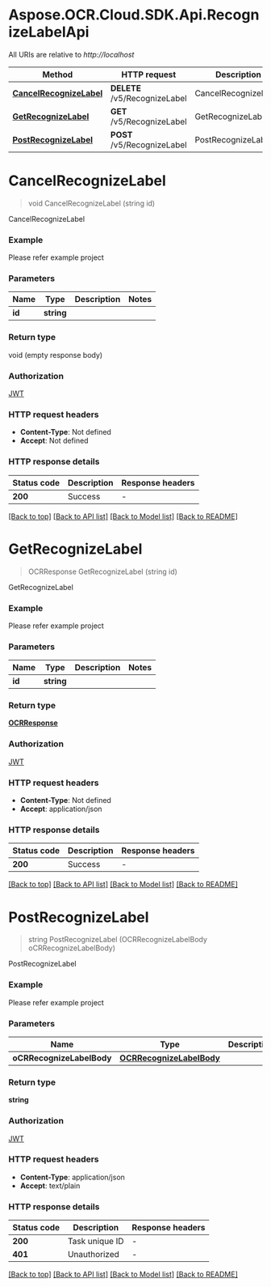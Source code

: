 # Aspose.OCR.Cloud.SDK.Api.RecognizeLabelApi

All URIs are relative to *http://localhost*

| Method | HTTP request | Description |
|--------|--------------|-------------|
| [**CancelRecognizeLabel**](RecognizeLabelApi.md#cancelrecognizelabel) | **DELETE** /v5/RecognizeLabel | CancelRecognizeLabel |
| [**GetRecognizeLabel**](RecognizeLabelApi.md#getrecognizelabel) | **GET** /v5/RecognizeLabel | GetRecognizeLabel |
| [**PostRecognizeLabel**](RecognizeLabelApi.md#postrecognizelabel) | **POST** /v5/RecognizeLabel | PostRecognizeLabel |

<a name="cancelrecognizelabel"></a>
# **CancelRecognizeLabel**
> void CancelRecognizeLabel (string id)

CancelRecognizeLabel

### Example
Please refer example project

### Parameters

| Name | Type | Description | Notes |
|------|------|-------------|-------|
| **id** | **string** |  |  |

### Return type

void (empty response body)

### Authorization

[JWT](../README.md#JWT)

### HTTP request headers

 - **Content-Type**: Not defined
 - **Accept**: Not defined


### HTTP response details
| Status code | Description | Response headers |
|-------------|-------------|------------------|
| **200** | Success |  -  |

[[Back to top]](#) [[Back to API list]](../README.md#documentation-for-api-endpoints) [[Back to Model list]](../README.md#documentation-for-models) [[Back to README]](../README.md)

<a name="getrecognizelabel"></a>
# **GetRecognizeLabel**
> OCRResponse GetRecognizeLabel (string id)

GetRecognizeLabel

### Example
Please refer example project

### Parameters

| Name | Type | Description | Notes |
|------|------|-------------|-------|
| **id** | **string** |  |  |

### Return type

[**OCRResponse**](OCRResponse.md)

### Authorization

[JWT](../README.md#JWT)

### HTTP request headers

 - **Content-Type**: Not defined
 - **Accept**: application/json


### HTTP response details
| Status code | Description | Response headers |
|-------------|-------------|------------------|
| **200** | Success |  -  |

[[Back to top]](#) [[Back to API list]](../README.md#documentation-for-api-endpoints) [[Back to Model list]](../README.md#documentation-for-models) [[Back to README]](../README.md)

<a name="postrecognizelabel"></a>
# **PostRecognizeLabel**
> string PostRecognizeLabel (OCRRecognizeLabelBody oCRRecognizeLabelBody)

PostRecognizeLabel

### Example
Please refer example project

### Parameters

| Name | Type | Description | Notes |
|------|------|-------------|-------|
| **oCRRecognizeLabelBody** | [**OCRRecognizeLabelBody**](OCRRecognizeLabelBody.md) |  |  |

### Return type

**string**

### Authorization

[JWT](../README.md#JWT)

### HTTP request headers

 - **Content-Type**: application/json
 - **Accept**: text/plain


### HTTP response details
| Status code | Description | Response headers |
|-------------|-------------|------------------|
| **200** | Task unique ID |  -  |
| **401** | Unauthorized |  -  |

[[Back to top]](#) [[Back to API list]](../README.md#documentation-for-api-endpoints) [[Back to Model list]](../README.md#documentation-for-models) [[Back to README]](../README.md)

